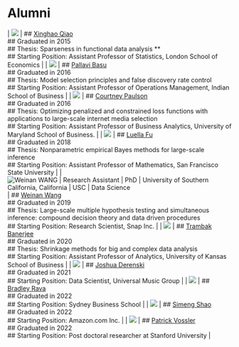 # Alumni

| ![](https://paper-attachments.dropbox.com/s_5CD4E9BC659205379580457755F25234318D682AAC17EE3CE9DA9CCB8E14E176_1633652976527_file.jpeg)                                                                          | ## [Xinghao Qiao](https://personal.lse.ac.uk/qiaox/)<br>## Graduated in 2015<br>## Thesis: Sparseness in functional data analysis **<br>## Starting Position: Assistant Professor of Statistics, London School of Economics                                                                                                                      |
| ![](https://paper-attachments.dropbox.com/s_5CD4E9BC659205379580457755F25234318D682AAC17EE3CE9DA9CCB8E14E176_1633653053262_file.jpeg)                                                                          | ## [Pallavi Basu](https://www.isb.edu/en/research-thought-leadership/faculty/faculty-directory/pallavi-basu.html)<br>## Graduated in 2016<br>## Thesis: Model selection principles and false discovery rate control <br>## Starting Position: Assistant Professor of Operations Management, Indian School of Business                            |
| ![](https://paper-attachments.dropbox.com/s_5CD4E9BC659205379580457755F25234318D682AAC17EE3CE9DA9CCB8E14E176_1633653146366_file.jpeg)                                                                          | ## [Courtney Paulson](https://www.linkedin.com/in/courtney-paulson-b36155162)<br>## Graduated in 2016<br>## Thesis: Optimizing penalized and constrained loss functions with applications to large-scale internet media selection<br>## Starting Position: Assistant Professor of Business Analytics, University of Maryland School of Business. |
| ![](https://paper-attachments.dropbox.com/s_5CD4E9BC659205379580457755F25234318D682AAC17EE3CE9DA9CCB8E14E176_1633653104193_file.jpeg)                                                                          | ## [Luella Fu](https://luella.github.io/)<br>## Graduated in 2018<br>## Thesis: Nonparametric empirical Bayes methods for large-scale inference<br>## Starting Position: Assistant Professor of Mathematics, San Francisco State University                                                                                                      |
| ![Weinan WANG | Research Assistant | PhD | University of Southern California,  California | USC | Data Science](https://i1.rgstatic.net/ii/profile.image/984662008659969-1611773125671_Q512/Weinan-Wang-2.jpg) | ## [Weinan Wang](https://www.linkedin.com/in/wangweinan)<br>## Graduated in 2019<br>## Thesis: Large-scale multiple hypothesis testing and simultaneous inference: compound decision theory and data driven procedures<br>## Starting Position: Research Scientist, Snap Inc.                                                                    |
| ![](https://paper-attachments.dropbox.com/s_5CD4E9BC659205379580457755F25234318D682AAC17EE3CE9DA9CCB8E14E176_1633653256481_file.jpeg)                                                                          | ## [Trambak Banerjee](https://trambakbanerjee.github.io/)<br>## Graduated in 2020<br>## Thesis: Shrinkage methods for big and complex data analysis <br>## Starting Position: Assistant Professor of Analytics, University of Kansas School of Business                                                                                          |
| ![](https://paper-attachments.dropbox.com/s_5CD4E9BC659205379580457755F25234318D682AAC17EE3CE9DA9CCB8E14E176_1633653234454_file.jpeg)                                                                          | ## [Joshua Derenski](https://www.linkedin.com/in/joshua-derenski10031993)<br>## Graduated in 2021<br>## Starting Position: Data Scientist, Universal Music Group                                                                                                                                                                                 |
| ![](https://www.marshall.usc.edu/sites/default/files/styles/202x280/public/brava/pci/Rava-Bradley-2-3.jpg?itok=eYOatAel)                                                                                       | ## [Bradley Rava](https://bradleyrava.github.io/)<br>## Graduated in 2022<br>## Starting Position: Sydney Business School                                                                                                                                                                                                                        |
| ![](https://www.marshall.usc.edu/sites/default/files/styles/202x280/public/simengsh/pci/Shao-Simeng-1.jpg?itok=JdjCkIuI)                                                                                       | ## [Simeng Shao](https://simengshao.github.io/)<br>## Graduated in 2022<br>## Starting Position: Amazon.com Inc.                                                                                                                                                                                                                                 |
| ![](https://www.marshall.usc.edu/sites/default/files/styles/202x280/public/pvossler/pci/170818_Patrick%20Vossler_USC_0432_HR-2-1.jpg?itok=M2eL02R6)                                                            | ## [Patrick Vossler](https://www.patvoss.me/)<br>## Graduated in 2022<br>## Starting Position: Post doctoral researcher at Stanford University                                                                                                                                                                                                   |




